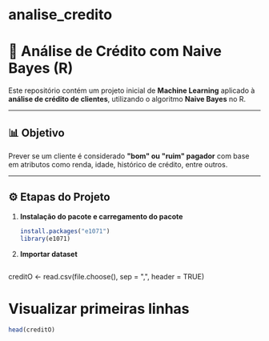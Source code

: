 # analise_credito

# 🏦 Análise de Crédito com Naive Bayes (R)

Este repositório contém um projeto inicial de **Machine Learning** aplicado à **análise de crédito de clientes**, utilizando o algoritmo **Naive Bayes** no R.

---

## 📊 Objetivo
Prever se um cliente é considerado **"bom" ou "ruim" pagador** com base em atributos como renda, idade, histórico de crédito, entre outros.

---

## ⚙️ Etapas do Projeto

1. **Instalação do pacote e carregamento do pacote**
   ```R
   install.packages("e1071")
   library(e1071)
   
2. **Importar dataset**
   ```R
creditO <- read.csv(file.choose(), sep = ",", header = TRUE)

# Visualizar primeiras linhas
   ```R
head(creditO)


   
